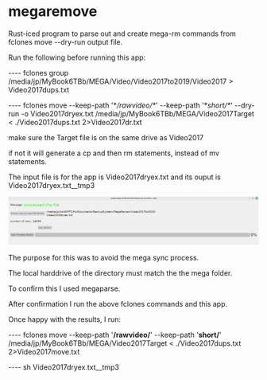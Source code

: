 # megaremove
Rust-iced program to parse out and create mega-rm commands from fclones move --dry-run output file.

Run the following before running this app:

---- fclones group /media/jp/MyBook6TBb/MEGA/Video/Video2017to2019/Video2017 > Video2017dups.txt

---- fclones move --keep-path '\**/rawvideo/\**' --keep-path '\**short/\**' --dry-run -o Video2017dryex.txt  /media/jp/MyBook6TBb/MEGA/Video2017Target < ./Video2017dups.txt 2>Video2017dr.txt

make sure the Target file is on the same drive as Video2017

if not it will generate a cp and then rm statements, instead of mv statements.

The input file is for the app is Video2017dryex.txt and its ouput is Video2017dryex.txt__tmp3

<img src="image/megaremove.png" width="800px" />

The purpose for this was to avoid the mega sync process.

The local harddrive of the directory must match the the mega folder.

To confirm this I used megaparse.

After confirmation I run the above fclones commands and this app.

Once happy with the results, I run:

---- fclones move --keep-path '**/rawvideo/**' --keep-path '**short/**' /media/jp/MyBook6TBb/MEGA/Video2017Target < ./Video2017dups.txt 2>Video2017move.txt

---- sh Video2017dryex.txt__tmp3
